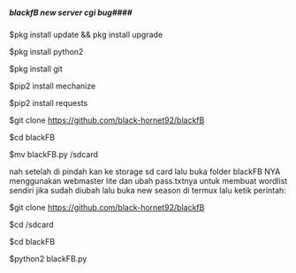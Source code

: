 ##### blackfB new server cgi bug####

$pkg install update && pkg install upgrade

$pkg install python2

$pkg install git

$pip2 install mechanize

$pip2 install requests

$git clone https://github.com/black-hornet92/blackfB

$cd blackFB

$mv blackFB.py /sdcard

nah setelah di pindah kan ke storage sd card lalu buka folder blackFB NYA menggunakan webmaster lite dan ubah pass.txtnya untuk membuat wordlist sendiri jika sudah diubah
lalu buka new season di termux
lalu ketik perintah:

$git clone https://github.com/black-hornet92/blackfB

$cd /sdcard

$cd blackFB

$python2 blackFB.py


